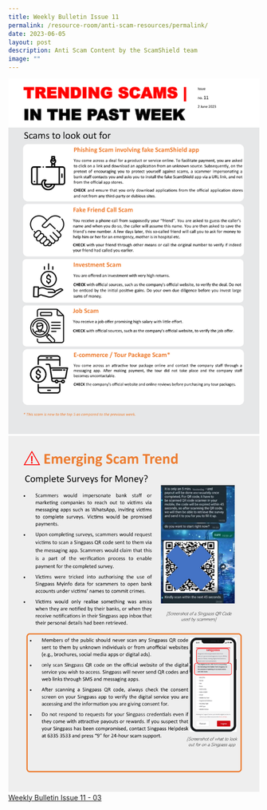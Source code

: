 ```yaml
---
title: Weekly Bulletin Issue 11
permalink: /resource-room/anti-scam-resources/permalink/
date: 2023-06-05
layout: post
description: Anti Scam Content by the ScamShield team
image: ""
---
```

![Weekly Bulletin Issue 11 - 01](/images/SPEO%20Weekly%20Bulletin/weekly%20scams%20bulletin%20issue%2011%20(finalised%20copy)_001.png)
![Weekly Bulletin Issue 11 - 02](/images/SPEO%20Weekly%20Bulletin/weekly%20scams%20bulletin%20issue%2011%20(finalised%20copy)_002.png)
[Weekly Bulletin Issue 11 - 03](/images/SPEO%20Weekly%20Bulletin/weekly%20scams%20bulletin%20issue%2011%20(finalised%20copy)_003.png)